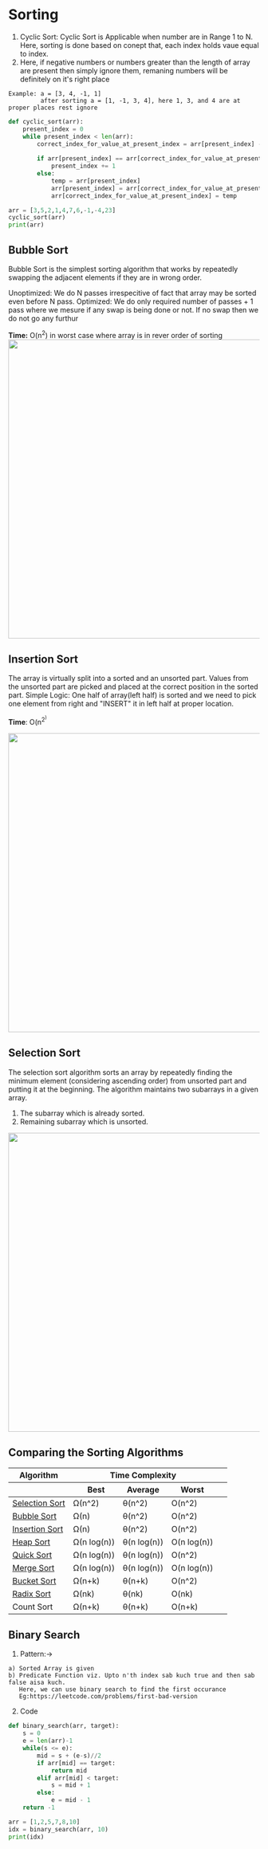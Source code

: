 
# Sorting

1. Cyclic Sort: Cyclic Sort is Applicable when number are in Range 1 to N. Here, sorting is done based on conept that, each index holds vaue equal to index.
2. Here, if negative numbers or numbers greater than the length of array are present then simply ignore them, remaning numbers will be definitely on it's right place
```
Example: a = [3, 4, -1, 1]
         after sorting a = [1, -1, 3, 4], here 1, 3, and 4 are at proper places rest ignore
```
```py
def cyclic_sort(arr):
    present_index = 0
    while present_index < len(arr):
        correct_index_for_value_at_present_index = arr[present_index] -1
        
        if arr[present_index] == arr[correct_index_for_value_at_present_index]:
            present_index += 1
        else:
            temp = arr[present_index]
            arr[present_index] = arr[correct_index_for_value_at_present_index]
            arr[correct_index_for_value_at_present_index] = temp

arr = [3,5,2,1,4,7,6,-1,-4,23]
cyclic_sort(arr)
print(arr)
```

## **Bubble Sort** 
Bubble Sort is the simplest sorting algorithm that works by repeatedly swapping the adjacent elements if they are in wrong order.

Unoptimized: We do N passes irrespecitive of fact that array may be sorted even before N pass. 
Optimized: We do only required number of passes + 1 pass where we mesure if any swap is being done or not. If no swap then we do not go any furthur

**Time:** O(n<sup>2</sup>) in worst case where array is in rever order of sorting
<img src = "https://user-images.githubusercontent.com/63506466/151709588-c922c97b-b2a4-4b5a-a2ca-7ecf2daef4ed.png" width="600">

## **Insertion Sort**
The array is virtually split into a sorted and an unsorted part. Values from the unsorted part are picked and placed at the correct position in the sorted part.
Simple Logic: One half of array(left half) is sorted and we need to pick one element from right and "INSERT" 
it in left half at proper location.

**Time**: O(n<sup>2<sup>)
   
<img src = "https://user-images.githubusercontent.com/63506466/151711435-3ef870f6-87d5-48ec-8d1d-249e39049cd1.png" width="600">
         
## Selection Sort
The selection sort algorithm sorts an array by repeatedly finding the minimum element (considering ascending order) from unsorted part and putting it at the beginning. The algorithm maintains two subarrays in a given array.
1) The subarray which is already sorted. 
2) Remaining subarray which is unsorted.
         
<img src = "https://user-images.githubusercontent.com/63506466/151711961-76b66202-81bb-4de2-9e65-31265c1f41f6.png" width="600">

## Comparing the Sorting Algorithms
<table><thead><tr><th><strong>Algorithm</strong></th><th colspan="3"><strong>Time Complexity</strong></th><th>&nbsp;</th></tr><tr><th>&nbsp;</th><th>&nbsp; <strong>Best</strong></th><th><strong>Average</strong></th><th><strong>Worst</strong></th><th>&nbsp;</th></tr></thead><tbody><tr><td><a target="_blank" rel="noopener noreferrer nofollow" href="http://geeksquiz.com/selection-sort/">Selection Sort</a></td><td>Ω(n^2)</td><td>θ(n^2)</td><td>O(n^2)</td><td>&nbsp;</td></tr><tr><td><a target="_blank" rel="noopener noreferrer nofollow" href="http://geeksquiz.com/bubble-sort/">Bubble Sort</a></td><td>Ω(n)</td><td>θ(n^2)</td><td>O(n^2)</td><td>&nbsp;</td></tr><tr><td><a target="_blank" rel="noopener noreferrer nofollow" href="http://geeksquiz.com/insertion-sort/">Insertion Sort</a></td><td>Ω(n)</td><td>θ(n^2)</td><td>O(n^2)</td><td>&nbsp;</td></tr><tr><td><a target="_blank" rel="noopener noreferrer nofollow" href="http://geeksquiz.com/heap-sort/">Heap Sort</a></td><td>Ω(n log(n))</td><td>θ(n log(n))</td><td>O(n log(n))</td><td>&nbsp;</td></tr><tr><td><a target="_blank" rel="noopener noreferrer nofollow" href="http://geeksquiz.com/quick-sort/">Quick Sort</a></td><td>Ω(n log(n))</td><td>θ(n log(n))</td><td>O(n^2)</td><td>&nbsp;</td></tr><tr><td><a target="_blank" rel="noopener noreferrer nofollow" href="http://geeksquiz.com/merge-sort/">Merge Sort</a></td><td>Ω(n log(n))</td><td>θ(n log(n))</td><td>O(n log(n))</td><td>&nbsp;</td></tr><tr><td><a href="https://www.geeksforgeeks.org/bucket-sort-2/">Bucket Sort</a></td><td>Ω(n+k)</td><td>θ(n+k)</td><td>O(n^2)</td><td>&nbsp;</td></tr><tr><td><a href="https://www.geeksforgeeks.org/radix-sort/">Radix Sort</a></td><td>Ω(nk)</td><td>θ(nk)</td><td>O(nk)</td><td>&nbsp;</td></tr><tr><td>Count Sort</td><td>Ω(n+k)</td><td>θ(n+k)</td><td>O(n+k)</td><td>&nbsp;</td></tr></tbody></table>
         
## **Binary Search**
1. Pattern:-> 
```
a) Sorted Array is given
b) Predicate Function viz. Upto n'th index sab kuch true and then sab false aisa kuch.
   Here, we can use binary search to find the first occurance                                      
   Eg:https://leetcode.com/problems/first-bad-version
```
2. Code
```py
def binary_search(arr, target):
    s = 0
    e = len(arr)-1
    while(s <= e):
        mid = s + (e-s)//2
        if arr[mid] == target:
            return mid
        elif arr[mid] < target:
            s = mid + 1
        else:
            e = mid - 1
    return -1

arr = [1,2,5,7,8,10]
idx = binary_search(arr, 10)
print(idx)

```
